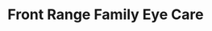 ---
title: "Front Range Family Eye Care"
url: /greenwood-village/front-range-family-eye-care/
shop: optician
---